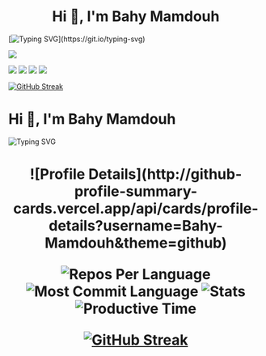 <h1 align="center">Hi 👋, I'm Bahy Mamdouh</h1>

[![Typing SVG](https://readme-typing-svg.herokuapp.com?font=Fira+Code&pause=1000&color=1193FFDA&width=435&lines=Interested+about+a+career+in+cybersecurity.)](https://git.io/typing-svg)




















![](http://github-profile-summary-cards.vercel.app/api/cards/profile-details?username=Bahy-Mamdouh&theme=github)

![](http://github-profile-summary-cards.vercel.app/api/cards/repos-per-language?username=Bahy-Mamdouh&theme=github)
![](http://github-profile-summary-cards.vercel.app/api/cards/most-commit-language?username=Bahy-Mamdouh&theme=github)
![](http://github-profile-summary-cards.vercel.app/api/cards/stats?username=Bahy-Mamdouh&theme=github)
![](http://github-profile-summary-cards.vercel.app/api/cards/productive-time?username=Bahy-Mamdouh&theme=github&utcOffset=8)

   [![GitHub Streak](https://github-readme-streak-stats.herokuapp.com?user=Bahy-Mamdouh)](https://git.io/streak-stats)


# Hi 👋, I'm Bahy Mamdouh

![Typing SVG](https://readme-typing-svg.herokuapp.com?font=Fira+Code&pause=1000&color=1193FFDA&width=435&lines=Interested+about+a+career+in+cybersecurity.)

<h1 align="center">![Profile Details](http://github-profile-summary-cards.vercel.app/api/cards/profile-details?username=Bahy-Mamdouh&theme=github)

![Repos Per Language](http://github-profile-summary-cards.vercel.app/api/cards/repos-per-language?username=Bahy-Mamdouh&theme=github)
![Most Commit Language](http://github-profile-summary-cards.vercel.app/api/cards/most-commit-language?username=Bahy-Mamdouh&theme=github)
![Stats](http://github-profile-summary-cards.vercel.app/api/cards/stats?username=Bahy-Mamdouh&theme=github)
![Productive Time](http://github-profile-summary-cards.vercel.app/api/cards/productive-time?username=Bahy-Mamdouh&theme=github&utcOffset=8)

[![GitHub Streak](https://github-readme-streak-stats.herokuapp.com?user=Bahy-Mamdouh)](https://git.io/streak-stats)
